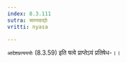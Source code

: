 ```yaml
---
index: 8.3.111
sutra: सात्पदाद्योः
vritti: nyasa

---
```

`आदेशप्रत्यययोः` (8.3.59) इति षत्वे प्राप्तेऽयं प्रतिषेध-।।